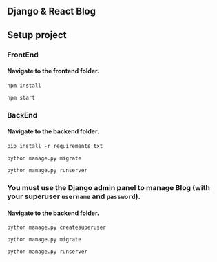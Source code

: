 ## Django & React Blog

## Setup project
### FrontEnd
#### Navigate to the frontend folder.
    npm install

    npm start

### BackEnd
#### Navigate to the backend folder.
    pip install -r requirements.txt
    
    python manage.py migrate

    python manage.py runserver


### You must use the Django admin panel to manage Blog (with your superuser `username` and `password`).
#### Navigate to the backend folder.
    python manage.py createsuperuser

    python manage.py migrate

    python manage.py runserver
